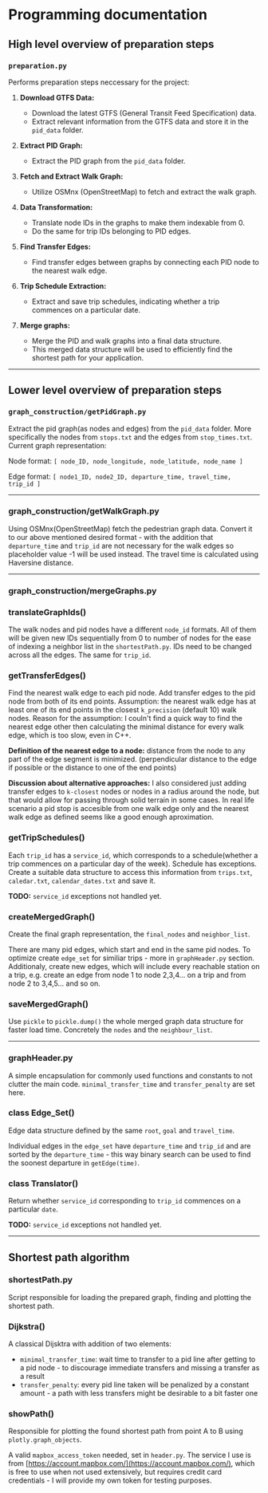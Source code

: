 # Programming documentation

## High level overview of preparation steps 

### `preparation.py`

Performs preparation steps neccessary for the project:

1. **Download GTFS Data:**
   - Download the latest GTFS (General Transit Feed Specification) data.
   - Extract relevant information from the GTFS data and store it in the `pid_data` folder.

2. **Extract PID Graph:**
   - Extract the PID graph from the `pid_data` folder.

3. **Fetch and Extract Walk Graph:**
   - Utilize OSMnx (OpenStreetMap) to fetch and extract the walk graph.

4. **Data Transformation:**
   - Translate node IDs in the graphs to make them indexable from 0.
   - Do the same for trip IDs belonging to PID edges.

5. **Find Transfer Edges:**
   - Find transfer edges between graphs by connecting each PID node to the nearest walk edge.

6. **Trip Schedule Extraction:**
   - Extract and save trip schedules, indicating whether a trip commences on a particular date.

7. **Merge graphs:**
   - Merge the PID and walk graphs into a final data structure.
   - This merged data structure will be used to efficiently find the shortest path for your application.

---

## Lower level overview of preparation steps

### `graph_construction/getPidGraph.py`
Extract the pid graph(as nodes and edges) from the `pid_data` folder. More specifically the nodes from `stops.txt` and the edges from `stop_times.txt`. Current graph representation:

Node format: `[ node_ID, node_longitude, node_latitude, node_name ]`

Edge format: `[ node1_ID, node2_ID, departure_time, travel_time, trip_id ]` 

---

### graph_construction/getWalkGraph.py

Using OSMnx(OpenStreetMap) fetch the pedestrian graph data. Convert it to our above mentioned desired format - with the addition that `departure_time` and `trip_id` are not necessary for the walk edges so placeholder value -1 will be used instead. The travel time is calculated using Haversine distance.

---

### graph_construction/mergeGraphs.py

### translateGraphIds()

The walk nodes and pid nodes have a different `node_id` formats. All of them will be given new IDs sequentially from 0 to number of nodes for the ease of indexing a neighbor list in the `shortestPath.py`. IDs need to be changed across all the edges. The same for `trip_id`.

### getTransferEdges()

Find the nearest walk edge to each pid node. Add transfer edges to the pid node from both of its end points. Assumption: the nearest walk edge has at least one of its end points in the closest `k_precision` (default 10) walk nodes. Reason for the assumption: I couln't find a quick way to find the nearest edge other then calculating the minimal distance for every walk edge, which is too slow, even in C++.

__Definition of the nearest edge to a node:__ distance from the node to any part of the edge segment is minimized. (perpendicular distance to the edge if possible or the distance to one of the end points)

__Discussion about alternative approaches:__ I also considered just adding transfer edges to `k-closest` nodes or nodes in a radius around the node, but that would allow for passing through solid terrain in some cases. In real life scenario a pid stop is accesible from one walk edge only and the nearest walk edge as defined seems like a good enough aproximation. 

### getTripSchedules()

Each `trip_id` has a `service_id`, which corresponds to a schedule(whether a trip commences on a particular day of the week). Schedule has exceptions. Create a suitable data structure to access this information from `trips.txt`, `caledar.txt`, `calendar_dates.txt` and save it.

__TODO:__ `service_id` exceptions not handled yet.

### createMergedGraph()
Create the final graph representation, the `final_nodes` and `neighbor_list`.

There are many pid edges, which start and end in the same pid nodes. To optimize create `edge_set` for similiar trips - more in `graphHeader.py` section. Additionaly, create new edges, which will include every reachable station on a trip, e.g. create an edge from node 1 to node 2,3,4... on a trip and from node 2 to 3,4,5... and so on.

### saveMergedGraph()
Use `pickle` to `pickle.dump()` the whole merged graph data structure for faster load time. Concretely the `nodes` and the `neighbour_list`.

---

### graphHeader.py

A simple encapsulation for commonly used functions and constants to not clutter the main code. `minimal_transfer_time` and `transfer_penalty` are set here.

### class Edge_Set()

Edge data structure defined by the same `root`, `goal` and `travel_time`. 

Individual edges in the `edge_set` have `departure_time` and `trip_id` and are sorted by the `departure_time` - this way binary search can be used to find the soonest departure in `getEdge(time)`.

### class Translator()

Return whether `service_id` corresponding to `trip_id` commences on a particular `date`. 

__TODO:__ `service_id` exceptions not handled yet.

---

## Shortest path algorithm

### shortestPath.py

Script responsible for loading the prepared graph, finding and plotting the shortest path. 

### Dijkstra()

A classical Dijsktra with addition of two elements: 
- `minimal_transfer_time`: wait time to transfer to a pid line after getting to a pid node - to discourage immediate transfers and missing a transfer as a result
- `transfer_penalty`: every pid line taken will be penalized by a constant amount - a path with less transfers might be desirable to a bit faster one

### showPath()

Responsible for plotting the found shortest path from point A to B using `plotly.graph_objects`. 

A valid `mapbox_access_token` needed, set in `header.py`. The service I use is from [https://account.mapbox.com/](https://account.mapbox.com/), which is free to use when not used extensively, but requires credit card credentials - I will provide my own token for testing purposes. 
